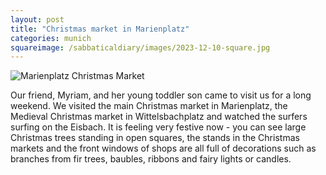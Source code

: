 ```yaml
---
layout: post
title: "Christmas market in Marienplatz"
categories: munich
squareimage: /sabbaticaldiary/images/2023-12-10-square.jpg
---
```

<img src="/sabbaticaldiary/images/2023-12-10.jpg" alt="Marienplatz Christmas Market" class="center">

Our friend, Myriam, and her young toddler son came to visit us for a long weekend. We visited the main Christmas market in Marienplatz, the Medieval Christmas market in Wittelsbachplatz and watched the surfers surfing on the Eisbach. It is feeling very festive now - you can see large Christmas trees standing in open squares, the stands in the Christmas markets and the front windows of shops are all full of decorations such as branches from fir trees, baubles, ribbons and fairy lights or candles.